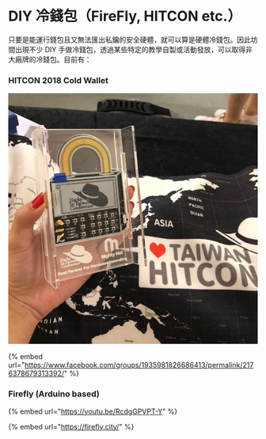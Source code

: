 # DIY 冷錢包（FireFly, HITCON etc.）

只要是能運行錢包且又無法匯出私鑰的安全硬體，就可以算是硬體冷錢包。因此坊間出現不少 DIY 手做冷錢包，透過某些特定的教學自製或活動發放，可以取得非大廠牌的冷錢包。目前有：

### HITCON 2018 Cold Wallet

![photo credit&#xFF1A;Phini Yang](../.gitbook/assets/image%20%284%29.png)

{% embed url="https://www.facebook.com/groups/1935981826686413/permalink/2176378679313392/" %}

### Firefly \(Arduino based\) 

{% embed url="https://youtu.be/RcdgGPVPT-Y" %}

{% embed url="https://firefly.city/" %}





